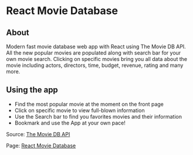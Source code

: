 # React Movie Database



## About
Modern fast movie database web app with React using The Movie DB API. All the new popular movies are populated along with search bar for your own movie search. Clicking on specific movies bring you all data about the movie including actors, directors, time, budget, revenue, rating and many more.

## Using the app

- Find the most popular movie at the moment on the front page
- Click on specific movie to view full-blown information
- Use the Search bar to find you favorites movies and their information
- Bookmark and use the App at your own pace!

Source: [The Movie DB API](https://developers.themoviedb.org/3/getting-started/introduction)

Page: [React Movie Database](https://determined-hodgkin-4c9ec3.netlify.app)

